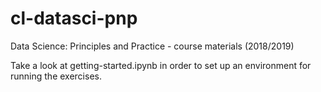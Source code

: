 # cl-datasci-pnp
Data Science: Principles and Practice - course materials (2018/2019) 

Take a look at getting-started.ipynb in order to set up an environment for running the exercises.
